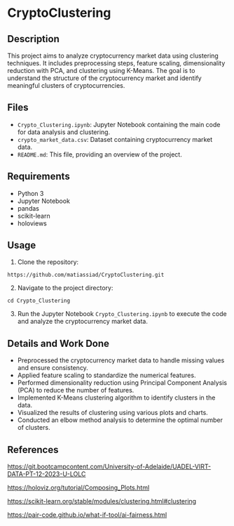 # CryptoClustering

## Description

This project aims to analyze cryptocurrency market data using clustering techniques. It includes preprocessing steps, feature scaling, dimensionality reduction with PCA, and clustering using K-Means. The goal is to understand the structure of the cryptocurrency market and identify meaningful clusters of cryptocurrencies.

## Files

- `Crypto_Clustering.ipynb`: Jupyter Notebook containing the main code for data analysis and clustering.
- `crypto_market_data.csv`: Dataset containing cryptocurrency market data.
- `README.md`: This file, providing an overview of the project.

## Requirements

- Python 3
- Jupyter Notebook
- pandas
- scikit-learn
- holoviews

## Usage

1. Clone the repository:

` https://github.com/matiassiad/CryptoClustering.git `

2. Navigate to the project directory:

` cd Crypto_Clustering ` 

3. Run the Jupyter Notebook `Crypto_Clustering.ipynb` to execute the code and analyze the cryptocurrency market data.

## Details and Work Done
- Preprocessed the cryptocurrency market data to handle missing values and ensure consistency.
- Applied feature scaling to standardize the numerical features.
- Performed dimensionality reduction using Principal Component Analysis (PCA) to reduce the number of features.
- Implemented K-Means clustering algorithm to identify clusters in the data.
- Visualized the results of clustering using various plots and charts.
- Conducted an elbow method analysis to determine the optimal number of clusters.

## References

https://git.bootcampcontent.com/University-of-Adelaide/UADEL-VIRT-DATA-PT-12-2023-U-LOLC

https://holoviz.org/tutorial/Composing_Plots.html

https://scikit-learn.org/stable/modules/clustering.html#clustering

https://pair-code.github.io/what-if-tool/ai-fairness.html
